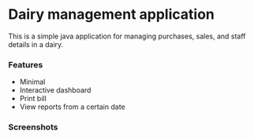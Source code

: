 # Dairy management application

This is a simple java application for managing purchases, sales, and staff details in a dairy.

### Features
* Minimal
* Interactive dashboard
* Print bill
* View reports from a certain date

### Screenshots